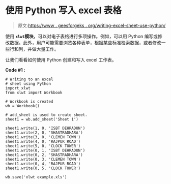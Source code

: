 # 使用 Python 写入 excel 表格

> 原文:[https://www . geesforgeks . org/writing-excel-sheet-use-python/](https://www.geeksforgeeks.org/writing-excel-sheet-using-python/)

使用 **`xlwt`模块**，可以对电子表格进行多项操作。例如，可以用 Python 编写或修改数据。此外，用户可能需要浏览各种表单，根据某些标准检索数据，或者修改一些行和列，并做大量工作。

让我们看看如何使用 Python 创建和写入 excel 工作表。

**Code #1 :**

```
# Writing to an excel 
# sheet using Python
import xlwt
from xlwt import Workbook

# Workbook is created
wb = Workbook()

# add_sheet is used to create sheet.
sheet1 = wb.add_sheet('Sheet 1')

sheet1.write(1, 0, 'ISBT DEHRADUN')
sheet1.write(2, 0, 'SHASTRADHARA')
sheet1.write(3, 0, 'CLEMEN TOWN')
sheet1.write(4, 0, 'RAJPUR ROAD')
sheet1.write(5, 0, 'CLOCK TOWER')
sheet1.write(0, 1, 'ISBT DEHRADUN')
sheet1.write(0, 2, 'SHASTRADHARA')
sheet1.write(0, 3, 'CLEMEN TOWN')
sheet1.write(0, 4, 'RAJPUR ROAD')
sheet1.write(0, 5, 'CLOCK TOWER')

wb.save('xlwt example.xls')
```
